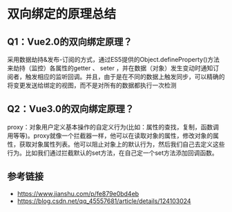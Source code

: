 # 双向绑定的原理总结
## Q1：Vue2.0的双向绑定原理？
采用数据劫持&发布-订阅的方式，通过ES5提供的Object.defineProperty()方法来劫持（监控）各属性的getter 、 seter ，并在数据（对象）发生变动时通知订阅者，触发相应的监听回调。并且，由于是在不同的数据上触发同步，可以精确的将变更发送给绑定的视图，而不是对所有的数据都执行一次检测
## Q2：Vue3.0的双向绑定原理？
proxy：对象用户定义基本操作的自定义行为(比如：属性的查找，复制，函数调用等等)。proxy就像一个拦截器一样，他可以在读取对象的属性，修改对象的属性，获取对象属性列表。他可以阻止对象上的默认行为，然后我们自己去定义这些行为。比如我们通过拦截默认的set方法，在自己定一个set方法添加回调函数。

## 参考链接
- https://www.jianshu.com/p/fe879e0bd4eb
- https://blog.csdn.net/qq_45557681/article/details/124103024